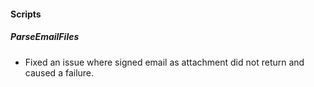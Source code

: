 
#### Scripts
##### ParseEmailFiles
- Fixed an issue where signed email as attachment did not return and caused a failure. 

